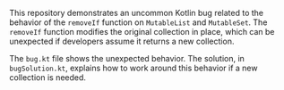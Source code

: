 This repository demonstrates an uncommon Kotlin bug related to the behavior of the `removeIf` function on `MutableList` and `MutableSet`.  The `removeIf` function modifies the original collection in place, which can be unexpected if developers assume it returns a new collection.

The `bug.kt` file shows the unexpected behavior. The solution, in `bugSolution.kt`, explains how to work around this behavior if a new collection is needed.
